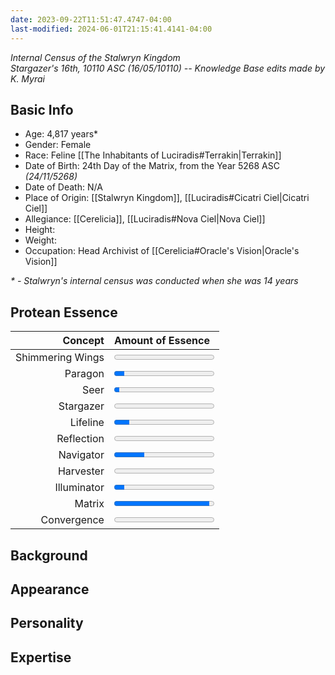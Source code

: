 ```yaml
---
date: 2023-09-22T11:51:47.4747-04:00
last-modified: 2024-06-01T21:15:41.4141-04:00
---
```

*Internal Census of the Stalwryn Kingdom*  
*Stargazer's 16th, 10110 ASC (16/05/10110) -- Knowledge Base edits made by K. Myrai*
## Basic Info
- Age: 4,817 years*
- Gender: Female
- Race: Feline [[The Inhabitants of Luciradis#Terrakin|Terrakin]]
- Date of Birth: 24th Day of the Matrix, from the Year 5268 ASC *(24/11/5268)*
- Date of Death: N/A
- Place of Origin: [[Stalwryn Kingdom]], [[Luciradis#Cicatri Ciel|Cicatri Ciel]]
- Allegiance: [[Cerelicia]], [[Luciradis#Nova Ciel|Nova Ciel]]
- Height: 
- Weight: 
- Occupation: Head Archivist of [[Cerelicia#Oracle's Vision|Oracle's Vision]]

_* - Stalwryn's internal census was conducted when she was 14 years_
## Protean Essence

|      **Concept** | **Amount of Essence**                      |
| ---------------: | :----------------------------------------- |
| Shimmering Wings | <progress value="0" max="100"></progress>  |
|          Paragon | <progress value="10" max="100"></progress> |
|             Seer | <progress value="5" max="100"></progress>  |
|        Stargazer | <progress value="0" max="100"></progress>  |
|         Lifeline | <progress value="15" max="100"></progress> |
|       Reflection | <progress value="0" max="100"></progress>  |
|        Navigator | <progress value="30" max="100"></progress> |
|        Harvester | <progress value="0" max="100"></progress>  |
|      Illuminator | <progress value="10" max="100"></progress> |
|           Matrix | <progress value="95" max="100"></progress> |
|      Convergence | <progress value="0" max="100"></progress>  |

## Background

## Appearance

## Personality

## Expertise